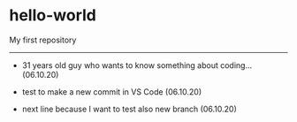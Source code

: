# hello-world
My first repository
*******************

- 31 years old guy who wants to know something about coding... (06.10.20)

- test to make a new commit in VS Code (06.10.20)
- next line because I want to test also new branch (06.10.20)